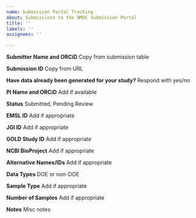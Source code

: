 ```yaml
---
name: Submission Portal Tracking
about: Submissions to the NMDC Submission Portal
title: ''
labels: ''
assignees: ''

---
```


**Submitter Name and ORCiD**
Copy from submission table

**Submission ID**
Copy from URL

**Have data already been generated for your study?**
Respond with yes/no

**PI Name and ORCiD**
Add if available

**Status**
Submitted, Pending Review

**EMSL ID**
Add if appropriate

**JGI ID**
Add if appropriate

**GOLD Study ID**
Add if appropriate

**NCBI BioProject**
Add if appropriate

**Alternative Names/IDs**
Add if appropriate

**Data Types**
DOE or non-DOE

**Sample Type**
Add if appropriate

**Number of Samples**
Add if appropriate

**Notes**
Misc notes
